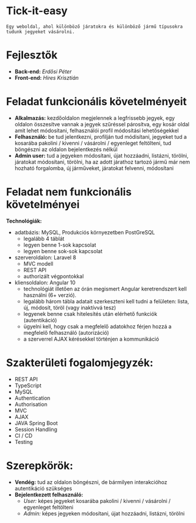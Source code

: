 # Tick-it-easy
```
Egy weboldal, ahol különböző járatokra és különböző jármű típusokra tudunk jegyeket vásárolni.
```
# Fejlesztők
* **Back-end:** *Erdősi Péter*
* **Front-end:** *Hires Krisztián*
# Feladat funkcionális követelményeit
* **Alkalmazás:** kezdőoldalon megjelennek a legfrissebb jegyek, egy oldalon összesítve vannak a jegyek szűréssel párosítva, egy kosár oldal amit lehet módosítani, felhasználói profil módosítási lehetőségekkel
* **Felhasználó:** be tud jelentkezni, profilján tud módisítani, jegyeket tud a kosarába pakolini / kivenni / vásárolni / egyenleget feltölteni, tud böngészni az oldalon bejelentkezés nélkül
* **Admin user:** tud a jegyeken módosítani, újat hozzáadni, listázni, törölni, járatokat módosítani, törölni, ha az adott járathoz tartozó jármű már nem hozható forgalomba, új járműveket, járatokat felvenni, módosítani
# Feladat nem funkcionális követelményei
**Technológiák:** 
* adatbázis: MySQL, Produkciós környezetben PostGreSQL
    - legalább 4 táblát
    - legyen benne 1-sok kapcsolat
    - legyen benne sok-sok kapcsolat
* szerveroldalon: Laravel 8
    - MVC modell
    - REST API
    - authorizált végpontokkal
* kliensoldalon: Angular 10
    - technológiát illetően az órán megismert Angular keretrendszert kell használni (6+ verzió).
    - legalább három tábla adatait szerkeszteni kell tudni a felületen: lista, új, módosít, töröl (vagy inaktívvá tesz)
    - legyenek benne csak hitelesítés után elérhető funkciók (autentikáció)
    - ügyelni kell, hogy csak a megfelelő adatokhoz férjen hozzá a megfelelő felhasználó (autorizáció)
    - a szerverrel AJAX kérésekkel történjen a kommunikáció
# Szakterületi fogalomjegyzék:
* REST API
* TypeScript
* MySQL
* Authentication
* Authorisation
* MVC
* AJAX
* JAVA Spring Boot
* Session Handling
* CI / CD
* Testing
# Szerepkörök:
* **Vendég:** tud az oldalon böngészni, de bármilyen interakcióhoz autentikáció szükséges
* **Bejelentkezett felhasználó:**
    - *User:* képes jegyeket kosarába pakolini / kivenni / vásárolni / egyenleget feltölteni
    - *Admin:* képes jegyeken módosítani, újat hozzáadni, listázni, törölni